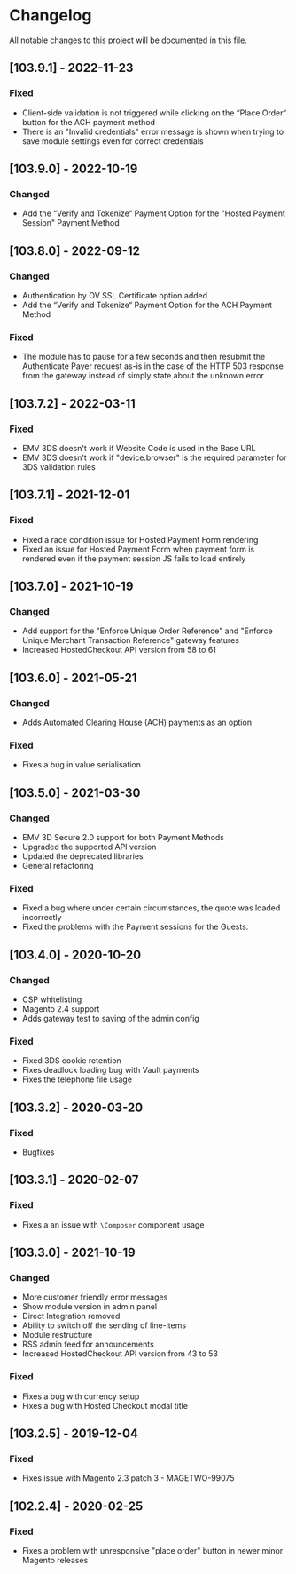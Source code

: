 # Changelog
All notable changes to this project will be documented in this file.

## [103.9.1] - 2022-11-23
### Fixed
- Client-side validation is not triggered while clicking on the “Place Order“ button for the ACH payment method
- There is an "Invalid credentials" error message is shown when trying to save module settings even for correct credentials


## [103.9.0] - 2022-10-19
### Changed
- Add the “Verify and Tokenize“ Payment Option for the "Hosted Payment Session" Payment Method


## [103.8.0] - 2022-09-12
### Changed
- Authentication by OV SSL Certificate option added
- Add the “Verify and Tokenize“ Payment Option for the ACH Payment Method 

### Fixed
- The module has to pause for a few seconds and then resubmit the Authenticate Payer request as-is in the case of the HTTP 503 response from the gateway instead of simply state about the unknown error


## [103.7.2] - 2022-03-11
### Fixed
- EMV 3DS doesn't work if Website Code is used in the Base URL
- EMV 3DS doesn't work if "device.browser" is the required parameter for 3DS validation rules


## [103.7.1] - 2021-12-01
### Fixed
- Fixed a race condition issue for Hosted Payment Form rendering 
- Fixed an issue for Hosted Payment Form when payment form is rendered even if the payment session JS fails to load entirely


## [103.7.0] - 2021-10-19
### Changed
- Add support for the "Enforce Unique Order Reference" and "Enforce Unique Merchant Transaction Reference" gateway features
- Increased HostedCheckout API version from 58 to 61

## [103.6.0] - 2021-05-21
### Changed
- Adds Automated Clearing House (ACH) payments as an option

### Fixed
- Fixes a bug in value serialisation


## [103.5.0] - 2021-03-30
### Changed
- EMV 3D Secure 2.0 support for both Payment Methods
- Upgraded the supported API version
- Updated the deprecated libraries
- General refactoring

### Fixed
- Fixed a bug where under certain circumstances, the quote was loaded incorrectly
- Fixed the problems with the Payment sessions for the Guests.


## [103.4.0] - 2020-10-20
### Changed
- CSP whitelisting
- Magento 2.4 support
- Adds gateway test to saving of the admin config

### Fixed
- Fixed 3DS cookie retention
- Fixes deadlock loading bug with Vault payments
- Fixes the telephone file usage


## [103.3.2] - 2020-03-20
### Fixed
- Bugfixes


## [103.3.1] - 2020-02-07
### Fixed
- Fixes a an issue with `\Composer` component usage


## [103.3.0] - 2021-10-19
### Changed
- More customer friendly error messages
- Show module version in admin panel
- Direct Integration removed
- Ability to switch off the sending of line-items
- Module restructure
- RSS admin feed for announcements
- Increased HostedCheckout API version from 43 to 53

### Fixed
- Fixes a bug with currency setup
- Fixes a bug with Hosted Checkout modal title


## [103.2.5] - 2019-12-04
### Fixed
- Fixes issue with Magento 2.3 patch 3 - MAGETWO-99075


## [102.2.4] - 2020-02-25
### Fixed
- Fixes a problem with unresponsive "place order" button in newer minor Magento releases

